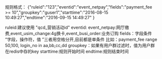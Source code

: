 规则格式：
{"ruleid":"123","eventid":"event_netpay","fields":"payment_fee >= 10","groupkey":"guser1","starttime":"2016-08-15 10:49:27","endtime":"2016-09-15 14:49:27" }


ruleid:建议使用 "qcd_营销活动id"
eventid: event_netpay:网厅缴费,event_usim_change:4g换卡,event_busi_order:业务订购
fields：字段条件 “字段，操作符，值 ”三者用空格分开,目前都是单条件 比如：payment_fee range 50,100,  login_no in aa,bb,cc,dd
groupkey：如果有用户群过滤时，值为用户群在redis中存的key
starttime:规则开始时间
endtime:规则结束时间